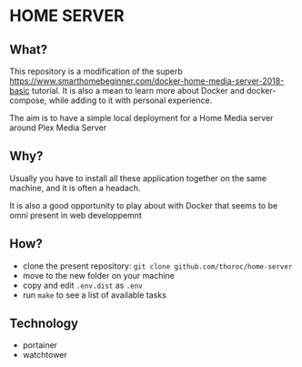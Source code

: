 HOME SERVER
===========

What?
--------

This repository is a modification of the superb https://www.smarthomebeginner.com/docker-home-media-server-2018-basic tutorial. It is also a mean to learn more about Docker and docker-compose, while adding to it with personal experience.

The aim is to have a simple local deployment for a Home Media server around Plex Media Server

Why?
-------

Usually you have to install all these application together on the same machine, and it is often a headach. 

It is also a good opportunity to play about with Docker that seems to be omni present in web developpemnt

How?
-------

 * clone the present repository: ```git clone github.com/thoroc/home-server```
 * move to the new folder on your machine
 * copy and edit ```.env.dist``` as ```.env```
 * run ```make``` to see a list of available tasks


Technology
-------------

  * portainer
  * watchtower